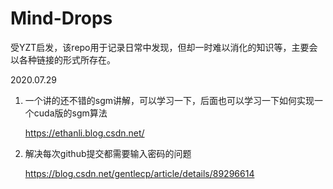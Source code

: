 # Mind-Drops

受YZT启发，该repo用于记录日常中发现，但却一时难以消化的知识等，主要会以各种链接的形式所存在。



2020.07.29

1. 一个讲的还不错的sgm讲解，可以学习一下，后面也可以学习一下如何实现一个cuda版的sgm算法

   https://ethanli.blog.csdn.net/

2. 解决每次github提交都需要输入密码的问题

   https://blog.csdn.net/gentlecp/article/details/89296614

   

